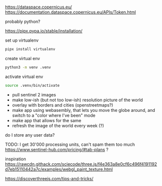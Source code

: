 https://dataspace.copernicus.eu/
https://documentation.dataspace.copernicus.eu/APIs/Token.html

probably python?

https://pipx.pypa.io/stable/installation/

set up virtualenv
```bash
pipx install virtualenv
```

create virtual env
```bash
python3 -m venv .venv
```

activate virtual env
```bash
source .venv/bin/activate
```

* pull sentinel 2 images
* make low-ish (but not too low-ish) resolution picture of the world
* overlay with borders and cities (openstreetmaps?)
* make app using webasembly, that lets you move the globe around, and switch to a "color where I've been" mode
* make app that allows for the same
* refresh the image of the world every week (?)

do I store any user data?

TODO: I get 30'000 processing units, can't spam them too much
https://www.sentinel-hub.com/pricing/#tab-plans ?

inspiration https://rawcdn.githack.com/sciecode/three.js/f4e363a8e0cf6c496f4191192d7eb15110442a7c/examples/webgl_paint_texture.html

https://discoverthreejs.com/tips-and-tricks/